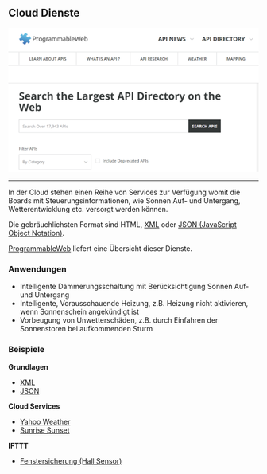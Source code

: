 ## Cloud Dienste

![](../images/CloudServices.png)

- - -


In der Cloud stehen einen Reihe von Services zur Verfügung womit die Boards mit Steuerungsinformationen, wie Sonnen Auf- und Untergang, Wetterentwicklung etc. versorgt werden können.

Die gebräuchlichsten Format sind HTML, [XML](http://de.wikipedia.org/wiki/Extensible_Markup_Language) oder [JSON (JavaScript Object Notation)](http://de.wikipedia.org/wiki/JavaScript_Object_Notation).

[ProgrammableWeb](http://www.programmableweb.com/apis/directory) liefert eine Übersicht dieser Dienste.

### Anwendungen 

*   Intelligente Dämmerungsschaltung mit Berücksichtigung Sonnen Auf- und Untergang
*   Intelligente, Vorausschauende Heizung, z.B. Heizung nicht aktivieren, wenn Sonnenschein angekündigt ist
*   Vorbeugung von Unwetterschäden, z.B. durch Einfahren der Sonnenstoren bei aufkommenden Sturm

### Beispiele 

**Grundlagen**

* [XML](XMLParser/) 
* [JSON](JSONParser/)

**Cloud Services**

* [Yahoo Weather](YahooWeather/) 
* [Sunrise Sunset](SunriseSunset/)

**IFTTT**

* [Fenstersicherung (Hall Sensor)](HallSensorAlarm/)

